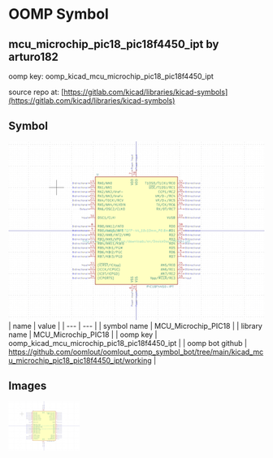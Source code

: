 # OOMP Symbol  
## mcu_microchip_pic18_pic18f4450_ipt  by arturo182  
  
oomp key: oomp_kicad_mcu_microchip_pic18_pic18f4450_ipt  
  
source repo at: [https://gitlab.com/kicad/libraries/kicad-symbols](https://gitlab.com/kicad/libraries/kicad-symbols)  
## Symbol  
  
[![working.png](working_600.png)](working.png)  
| name | value | 
| --- | --- | 
| symbol name | MCU_Microchip_PIC18 | 
| library name | MCU_Microchip_PIC18 | 
| oomp key | oomp_kicad_mcu_microchip_pic18_pic18f4450_ipt | 
| oomp bot github | https://github.com/oomlout/oomlout_oomp_symbol_bot/tree/main/kicad_mcu_microchip_pic18_pic18f4450_ipt/working | 
## Images  
  
[![working.png](working_140.png)](working.png)  
